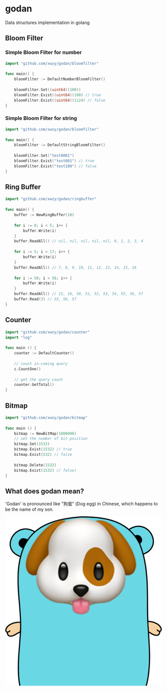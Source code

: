 # godan
Data structures implementation in golang

## Bloom Filter
### Simple Bloom Filter for number
```go
import "github.com/xwzy/godan/bloomfilter"

func main() {
    bloomFilter := DefaultNumberBloomFilter()
    
    bloomFilter.Set((uint64)(100))
    bloomFilter.Exist((uint64)(100) // true
    bloomFilter.Exist((uint64)(1124) // false
}
```

### Simple Bloom Filter for string
```go
import "github.com/xwzy/godan/bloomfilter"

func main() {
    bloomFilter := DefaultStringBloomFilter()
    
    bloomFilter.Set("test0001")
    bloomFilter.Exist("test001") // true
    bloomFilter.Exist("test100") // false
}
```

## Ring Buffer
```go
import "github.com/xwzy/godan/ringbuffer"

func main() {
    buffer := NewRingBuffer(10)
    
    for i := 0; i < 5; i++ {
        buffer.Write(i)
    }
    buffer.ReadAll() // nil, nil, nil, nil, nil, 0, 1, 2, 3, 4
    
    for i := 5; i < 17; i++ {
        buffer.Write(i)
    }
    buffer.ReadAll() // 7, 8, 9, 10, 11, 12, 13, 14, 15, 16
    
    for i := 50; i < 58; i++ {
        buffer.Write(i)
    }
    buffer.ReadAll() // 15, 16, 50, 51, 52, 53, 54, 55, 56, 57
    buffer.Read(3) // 55, 56, 57
}
```

## Counter
```go
import "github.com/xwzy/godan/counter"
import "log"

func main () {
    counter := DefaultCounter()
    
    // count in-coming query
    c.CountOne()
    
    // get the query count
    counter.GetTotal()
}
```

## Bitmap
```go
import "github.com/xwzy/godan/bitmap"

func main () {
    bitmap := NewBitMap(1000000) 
    // set the number of bit position
    bitmap.Set(1532)
    bitmap.Exist(1532) // true
    bitmap.Exist(532) // false
    
    bitmap.Delete(1532)
    bitmap.Exist(1532) // false)
}
```



## What does godan mean?
'Godan' is pronounced like "狗蛋" (Dog egg) in Chinese, which happens to be the name of my son.

![](doc/img/godan.png)


